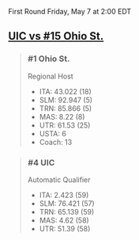First Round
Friday, May 7 at 2:00 EDT
## [UIC vs #15 Ohio St.](https://www.ncaa.com/game/5833675) 

> ### #1 Ohio St.  
> Regional Host  
> - ITA: 43.022 (18)  
> - SLM: 92.947 (5)  
> - TRN: 85.866 (5)  
> - MAS: 8.22 (8)  
> - UTR: 61.53 (25)  
> - USTA: 6  
> - Coach: 13  

> ### #4 UIC  
> Automatic Qualifier  
> - ITA: 2.423 (59)  
> - SLM: 76.421 (57)  
> - TRN: 65.139 (59)  
> - MAS: 4.62 (58)  
> - UTR: 51.39 (58)  